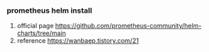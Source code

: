 ### prometheus helm install

1) official page
https://github.com/prometheus-community/helm-charts/tree/main
2) reference
https://wanbaep.tistory.com/21




